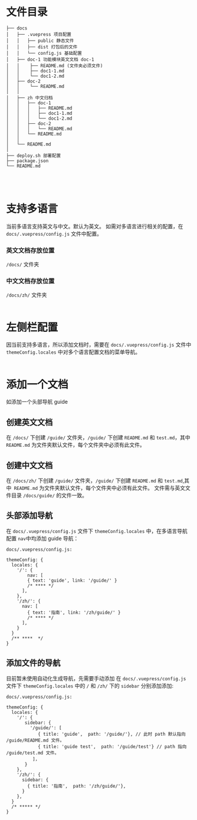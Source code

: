 # 文件目录
```
├── docs
│   ├── .vuepress 项目配置
│   │   ├── public 静态文件
│   │   ├── dist 打包后的文件
│   │   └── config.js 基础配置
│   ├── doc-1 功能模块英文文档 doc-1
│   │    ├── README.md (文件夹必须文件)
│   │    ├── doc1-1.md
│   │    └── doc1-2.md
│   ├── doc-2
│   │    └── README.md
│   │
│   ├── zh 中文归档
│   │   ├── doc-1 
│   │   │   ├── README.md
│   │   │   ├── doc1-1.md
│   │   │   └── doc1-2.md
│   │   ├── doc-2
│   │   │   └── README.md
│   │   └── README.md
│   │
│   └── README.md
│ 
├── deploy.sh 部署配置
├── package.json
└── README.md
```
<br></br>

# 支持多语言

当前多语言支持英文与中文。默认为英文。
如需对多语言进行相关的配置，在 `docs/.vuepress/config.js` 文件中配置。

### 英文文档存放位置
`/docs/` 文件夹

 ### 中文文档存放位置
`/docs/zh/` 文件夹
<br></br>

# 左侧栏配置
因当前支持多语言，所以添加文档时，需要在  `docs/.vuepress/config.js` 文件中 `themeConfig.locales` 中对多个语言配置文档的菜单导航。
<br></br>

# 添加一个文档
如添加一个头部导航 guide 

## 创建英文文档

  在 `/docs/` 下创建 `/guide/` 文件夹，`/guide/` 下创建 `README.md` 和 `test.md`，其中 `README.md` 为文件夹默认文件，每个文件夹中必须有此文件。
  
## 创建中文文档

  在 `/docs/zh/` 下创建 `/guide/` 文件夹，`/guide/` 下创建 `README.md` 和 `test.md`,其中` README.md` 为文件夹默认文件，每个文件夹中必须有此文件。
  文件需与英文文件目录 `/docs/guide/` 的文件一致。

## 头部添加导航
在 `docs/.vuepress/config.js` 文件下 `themeConfig.locales` 中，在多语言导航配置 `nav`中均添加 guide 导航：
```
docs/.vuepress/config.js:

themeConfig: {
  locales: {
    '/': {
        nav: [
        { text: 'guide', link: '/guide/' }
        /* **** */
      ],
    },
    '/zh/': {
      nav: [
        { text: '指南', link: '/zh/guide/' }
        /* **** */
      ],
    }
  }
  /** ****  */
}

```

## 添加文件的导航
目前暂未使用自动化生成导航，先需要手动添加
在 `docs/.vuepress/config.js` 文件下 `themeConfig.locales` 中的 `/` 和 `/zh/` 下的 `sidebar` 分别添加添加:

```
docs/.vuepress/config.js:

themeConfig: {
  locales: {
    '/': {
       sidebar: {
         '/guide/': [
            { title: 'guide',  path: '/guide/'}, // 此时 path 默认指向 /guide/README.md 文件。
            { title: 'guide test',  path: '/guide/test'} // path 指向 /guide/test.md 文件。
          ]，
       }
    },
    '/zh/': {
      sidebar: {
        { title: '指南',  path: '/zh/guide/'},
      }
    },
  }
  /* ***** */
}

```